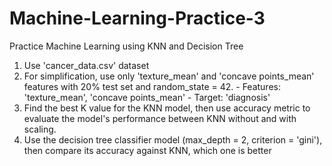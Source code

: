 # Machine-Learning-Practice-3
Practice Machine Learning using KNN and Decision Tree

1. Use 'cancer_data.csv' dataset
2. For simplification, use only 'texture_mean' and 'concave points_mean' features with 20% test set and random_state = 42.
        - Features: 'texture_mean', 'concave points_mean'
        - Target: 'diagnosis'
3.  Find the best K value for the KNN model, then use  accuracy metric to evaluate the model's performance between KNN without and with scaling.
4.  Use the decision tree classifier model (max_depth = 2, criterion = 'gini'), then compare its accuracy against KNN, which one is better